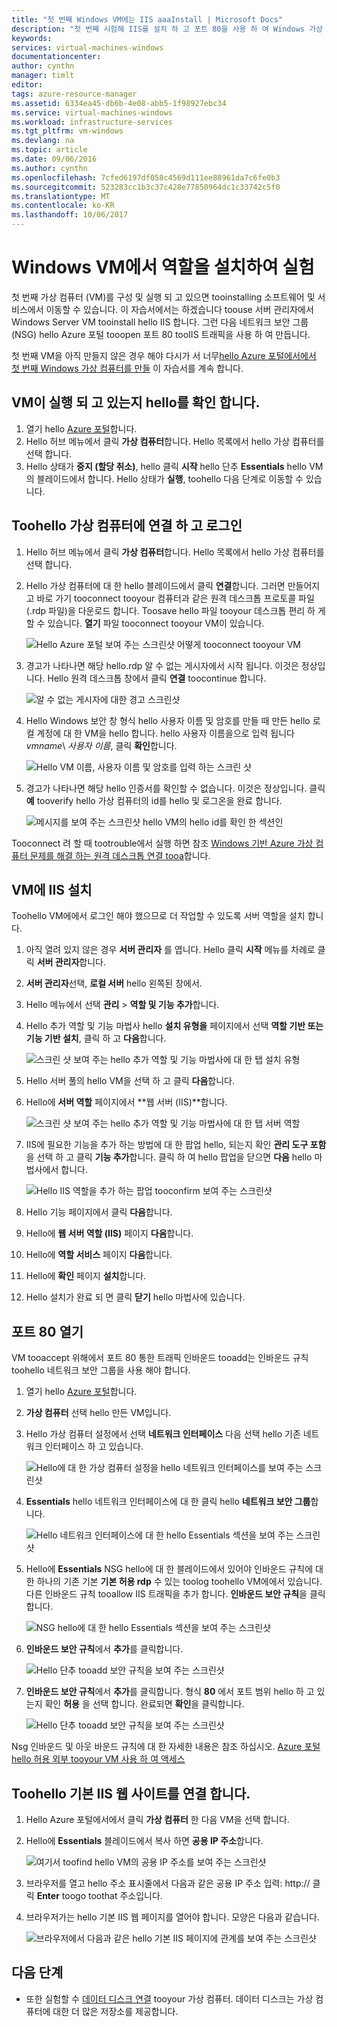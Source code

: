 ```yaml
---
title: "첫 번째 Windows VM에는 IIS aaaInstall | Microsoft Docs"
description: "첫 번째 시험해 IIS를 설치 하 고 포트 80을 사용 하 여 Windows 가상 컴퓨터는 Azure 포털 hello 합니다."
keywords: 
services: virtual-machines-windows
documentationcenter: 
author: cynthn
manager: timlt
editor: 
tags: azure-resource-manager
ms.assetid: 6334ea45-db6b-4e08-abb5-1f98927ebc34
ms.service: virtual-machines-windows
ms.workload: infrastructure-services
ms.tgt_pltfrm: vm-windows
ms.devlang: na
ms.topic: article
ms.date: 09/06/2016
ms.author: cynthn
ms.openlocfilehash: 7cfed6197df058c4569d111ee88961da7c6fe0b3
ms.sourcegitcommit: 523283cc1b3c37c428e77850964dc1c33742c5f0
ms.translationtype: MT
ms.contentlocale: ko-KR
ms.lasthandoff: 10/06/2017
---
```

# <a name="experiment-with-installing-a-role-on-your-windows-vm"></a>Windows VM에서 역할을 설치하여 실험
첫 번째 가상 컴퓨터 (VM)를 구성 및 실행 되 고 있으면 tooinstalling 소프트웨어 및 서비스에서 이동할 수 있습니다. 이 자습서에서는 하겠습니다 toouse 서버 관리자에서 Windows Server VM tooinstall hello IIS 합니다. 그런 다음 네트워크 보안 그룹 (NSG) hello Azure 포털 tooopen 포트 80 tooIIS 트래픽을 사용 하 여 만듭니다. 

첫 번째 VM을 아직 만들지 않은 경우 해야 다시가 서 너무[hello Azure 포털에서에서 첫 번째 Windows 가상 컴퓨터를 만들](../virtual-machines-windows-hero-tutorial.md?toc=%2fazure%2fvirtual-machines%2fwindows%2ftoc.json) 이 자습서를 계속 합니다.

## <a name="make-sure-hello-vm-is-running"></a>VM이 실행 되 고 있는지 hello를 확인 합니다.
1. 열기 hello [Azure 포털](https://portal.azure.com)합니다.
2. Hello 허브 메뉴에서 클릭 **가상 컴퓨터**합니다. Hello 목록에서 hello 가상 컴퓨터를 선택 합니다.
3. Hello 상태가 **중지 (할당 취소)**, hello 클릭 **시작** hello 단추 **Essentials** hello VM의 블레이드에서 합니다. Hello 상태가 **실행**, toohello 다음 단계로 이동할 수 있습니다.

## <a name="connect-toohello-virtual-machine-and-sign-in"></a>Toohello 가상 컴퓨터에 연결 하 고 로그인
1. Hello 허브 메뉴에서 클릭 **가상 컴퓨터**합니다. Hello 목록에서 hello 가상 컴퓨터를 선택 합니다.
2. Hello 가상 컴퓨터에 대 한 hello 블레이드에서 클릭 **연결**합니다. 그러면 만들어지고 바로 가기 tooconnect tooyour 컴퓨터과 같은 원격 데스크톱 프로토콜 파일 (.rdp 파일)을 다운로드 합니다. Toosave hello 파일 tooyour 데스크톱 편리 하 게 할 수 있습니다. **열기** 파일 tooconnect tooyour VM이 있습니다.
   
    ![Hello Azure 포털 보여 주는 스크린샷 어떻게 tooconnect tooyour VM](./media/hero-role/connect.png)
3. 경고가 나타나면 해당 hello.rdp 알 수 없는 게시자에서 시작 됩니다. 이것은 정상입니다. Hello 원격 데스크톱 창에서 클릭 **연결** toocontinue 합니다.
   
    ![알 수 없는 게시자에 대한 경고 스크린샷](./media/hero-role/rdp-warn.png)
4. Hello Windows 보안 창 형식 hello 사용자 이름 및 암호를 만들 때 만든 hello 로컬 계정에 대 한 VM을 hello 합니다. hello 사용자 이름을으로 입력 됩니다 *vmname*&#92; *사용자 이름*, 클릭 **확인**합니다.
   
    ![Hello VM 이름, 사용자 이름 및 암호를 입력 하는 스크린 샷](./media/hero-role/credentials.png)
5. 경고가 나타나면 해당 hello 인증서를 확인할 수 없습니다. 이것은 정상입니다. 클릭 **예** tooverify hello 가상 컴퓨터의 id를 hello 및 로그온을 완료 합니다.
   
   ![메시지를 보여 주는 스크린샷 hello VM의 hello id를 확인 한 섹션인](./media/hero-role/cert-warning.png)

Tooconnect 려 할 때 tootrouble에서 실행 하면 참조 [Windows 기반 Azure 가상 컴퓨터 문제를 해결 하는 원격 데스크톱 연결 tooa](troubleshoot-rdp-connection.md?toc=%2fazure%2fvirtual-machines%2fwindows%2ftoc.json)합니다.

## <a name="install-iis-on-your-vm"></a>VM에 IIS 설치
Toohello VM에에서 로그인 해야 했으므로 더 작업할 수 있도록 서버 역할을 설치 합니다.

1. 아직 열려 있지 않은 경우 **서버 관리자** 를 엽니다. Hello 클릭 **시작** 메뉴를 차례로 클릭 **서버 관리자**합니다.
2. **서버 관리자**선택, **로컬 서버** hello 왼쪽된 창에서. 
3. Hello 메뉴에서 선택 **관리** > **역할 및 기능 추가**합니다.
4. Hello 추가 역할 및 기능 마법사 hello **설치 유형을** 페이지에서 선택 **역할 기반 또는 기능 기반 설치**, 클릭 하 고 **다음**합니다.
   
    ![스크린 샷 보여 주는 hello 추가 역할 및 기능 마법사에 대 한 탭 설치 유형](./media/hero-role/role-wizard.png)
5. Hello 서버 풀의 hello VM을 선택 하 고 클릭 **다음**합니다.
6. Hello에 **서버 역할** 페이지에서 **웹 서버 (IIS)**합니다.
   
    ![스크린 샷 보여 주는 hello 추가 역할 및 기능 마법사에 대 한 탭 서버 역할](./media/hero-role/add-iis.png)
7. IIS에 필요한 기능을 추가 하는 방법에 대 한 팝업 hello, 되는지 확인 **관리 도구 포함** 을 선택 하 고 클릭 **기능 추가**합니다. 클릭 하 여 hello 팝업을 닫으면 **다음** hello 마법사에서 합니다.
   
    ![Hello IIS 역할을 추가 하는 팝업 tooconfirm 보여 주는 스크린샷](./media/hero-role/confirm-add-feature.png)
8. Hello 기능 페이지에서 클릭 **다음**합니다.
9. Hello에 **웹 서버 역할 (IIS)** 페이지 **다음**합니다. 
10. Hello에 **역할 서비스** 페이지 **다음**합니다. 
11. Hello에 **확인** 페이지 **설치**합니다. 
12. Hello 설치가 완료 되 면 클릭 **닫기** hello 마법사에 있습니다.

## <a name="open-port-80"></a>포트 80 열기
VM tooaccept 위해에서 포트 80 통한 트래픽 인바운드 tooadd는 인바운드 규칙 toohello 네트워크 보안 그룹을 사용 해야 합니다. 

1. 열기 hello [Azure 포털](https://portal.azure.com)합니다.
2. **가상 컴퓨터** 선택 hello 만든 VM입니다.
3. Hello 가상 컴퓨터 설정에서 선택 **네트워크 인터페이스** 다음 선택 hello 기존 네트워크 인터페이스 하 고 있습니다.
   
    ![Hello에 대 한 가상 컴퓨터 설정을 hello 네트워크 인터페이스를 보여 주는 스크린샷](./media/hero-role/network-interface.png)
4. **Essentials** hello 네트워크 인터페이스에 대 한 클릭 hello **네트워크 보안 그룹**합니다.
   
    ![Hello 네트워크 인터페이스에 대 한 hello Essentials 섹션을 보여 주는 스크린샷](./media/hero-role/select-nsg.png)
5. Hello에 **Essentials** NSG hello에 대 한 블레이드에서 있어야 인바운드 규칙에 대 한 하나의 기존 기본 **기본 허용 rdp** 수 있는 toolog toohello VM에에서 있습니다. 다른 인바운드 규칙 tooallow IIS 트래픽을 추가 합니다. **인바운드 보안 규칙**을 클릭합니다.
   
    ![NSG hello에 대 한 hello Essentials 섹션을 보여 주는 스크린샷](./media/hero-role/inbound.png)
6. **인바운드 보안 규칙**에서 **추가**를 클릭합니다.
   
    ![Hello 단추 tooadd 보안 규칙을 보여 주는 스크린샷](./media/hero-role/add-rule.png)
7. **인바운드 보안 규칙**에서 **추가**를 클릭합니다. 형식 **80** 에서 포트 범위 hello 하 고 있는지 확인 **허용** 을 선택 합니다. 완료되면 **확인**을 클릭합니다.
   
    ![Hello 단추 tooadd 보안 규칙을 보여 주는 스크린샷](./media/hero-role/port-80.png)

Nsg 인바운드 및 아웃 바운드 규칙에 대 한 자세한 내용은 참조 하십시오. [Azure 포털 hello 허용 외부 tooyour VM 사용 하 여 액세스](nsg-quickstart-portal.md?toc=%2fazure%2fvirtual-machines%2fwindows%2ftoc.json)

## <a name="connect-toohello-default-iis-website"></a>Toohello 기본 IIS 웹 사이트를 연결 합니다.
1. Hello Azure 포털에서에서 클릭 **가상 컴퓨터** 한 다음 VM을 선택 합니다.
2. Hello에 **Essentials** 블레이드에서 복사 하면 **공용 IP 주소**합니다.
   
    ![여기서 toofind hello VM의 공용 IP 주소를 보여 주는 스크린샷](./media/hero-role/ipaddress.png)
3. 브라우저를 열고 hello 주소 표시줄에서 다음과 같은 공용 IP 주소 입력: http://<publicIPaddress> 클릭 **Enter** toogo toothat 주소입니다.
4. 브라우저가는 hello 기본 IIS 웹 페이지를 열어야 합니다. 모양은 다음과 같습니다.
   
    ![브라우저에서 다음과 같은 hello 기본 IIS 페이지에 관계를 보여 주는 스크린샷](./media/hero-role/iis-default.png)

## <a name="next-steps"></a>다음 단계
* 또한 실험할 수 [데이터 디스크 연결](attach-disk-portal.md?toc=%2fazure%2fvirtual-machines%2fwindows%2ftoc.json) tooyour 가상 컴퓨터. 데이터 디스크는 가상 컴퓨터에 대한 더 많은 저장소를 제공합니다.


